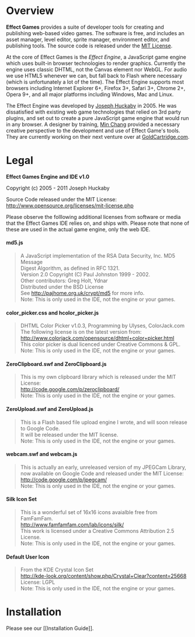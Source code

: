 # Overview

**Effect Games** provides a suite of developer tools for creating and publishing web-based video games.  The software is free, and includes an asset manager, level editor, sprite manager, environment editor, and publishing tools.  The source code is released under the [MIT License](http://www.opensource.org/licenses/mit-license.php).

At the core of Effect Games is the *Effect Engine*, a JavaScript game engine which uses built-in browser technologies to render graphics.  Currently the engine uses classic DHTML, not the Canvas element nor WebGL.  For audio we use HTML5 whenever we can, but fall back to Flash where necessary (which is unfortunately a lot of the time).  The Effect Engine supports most browsers including Internet Explorer 6+, Firefox 3+, Safari 3+, Chrome 2+, Opera 9+, and all major platforms including Windows, Mac and Linux.

The Effect Engine was developed by [Joseph Huckaby](http://about.me/jhuckaby) in 2005.  He was dissatisfied with existing web game technologies that relied on 3rd party plugins, and set out to create a pure JavaScript game engine that would run in any browser.  A designer by training, [Min Chang](http://itsmin.com) provided a necessary creative perspective to the development and use of Effect Game's tools.  They are currently working on their next venture over at [GoldCartridge.com](http://www.goldcartridge.com).

# Legal

**Effect Games Engine and IDE v1.0**

Copyright (c) 2005 - 2011 Joseph Huckaby

Source Code released under the MIT License: http://www.opensource.org/licenses/mit-license.php

Please observe the folllowing additional licenses from software or media that the Effect Games IDE relies on, and ships with.  Please note that none of these are used in the actual game engine, only the web IDE.

#### md5.js
>	A JavaScript implementation of the RSA Data Security, Inc. MD5 Message <br/>
>	Digest Algorithm, as defined in RFC 1321. <br/>
>	Version 2.0 Copyright (C) Paul Johnston 1999 - 2002. <br/>
>	Other contributors: Greg Holt, Ydnar <br/>
>	Distributed under the BSD License <br/>
>	See http://pajhome.org.uk/crypt/md5 for more info. <br/>
>	Note: This is only used in the IDE, not the engine or your games.

#### color_picker.css and hcolor_picker.js
>	DHTML Color Picker v1.0.3, Programming by Ulyses, ColorJack.com <br/>
>	The following license is on the latest version from: <br/>
>	http://www.colorjack.com/opensource/dhtml+color+picker.html <br/>
>	This color picker is dual licenced under Creative Commons & GPL. <br/>
>	Note: This is only used in the IDE, not the engine or your games.

#### ZeroClipboard.swf and ZeroClipboard.js
>	This is my own clipboard library which is released under the MIT License: <br/>
>	http://code.google.com/p/zeroclipboard/ <br/>
>	Note: This is only used in the IDE, not the engine or your games.

#### ZeroUpload.swf and ZeroUpload.js
>	This is a Flash based file upload engine I wrote, and will soon release to Google Code. <br/>
>	It will be released under the MIT license. <br/>
>	Note: This is only used in the IDE, not the engine or your games.

#### webcam.swf and webcam.js
>	This is actually an early, unreleased version of my JPEGCam Library, <br/>
>	now available on Google Code and released under the MIT License: <br/>
>	http://code.google.com/p/jpegcam/ <br/>
>	Note: This is only used in the IDE, not the engine or your games.

#### Silk Icon Set
>	This is a wonderful set of 16x16 icons avaialble free from FamFamFam. <br/>
>	http://www.famfamfam.com/lab/icons/silk/ <br/>
>	This work is licensed under a Creative Commons Attribution 2.5 License. <br/>
>	Note: This is only used in the IDE, not the engine or your games.

#### Default User Icon
>	From the KDE Crystal Icon Set <br/>
>	http://kde-look.org/content/show.php/Crystal+Clear?content=25668 <br/>
>	License: LGPL <br/>
>	Note: This is only used in the IDE, not the engine or your games.

# Installation

Please see our [[Installation Guide]].
